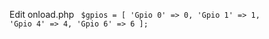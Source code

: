 Edit onload.php
<code>
$gpios = [
    'Gpio 0' => 0,
    'Gpio 1' => 1,
    'Gpio 4' => 4,
    'Gpio 6' => 6
];
</code>